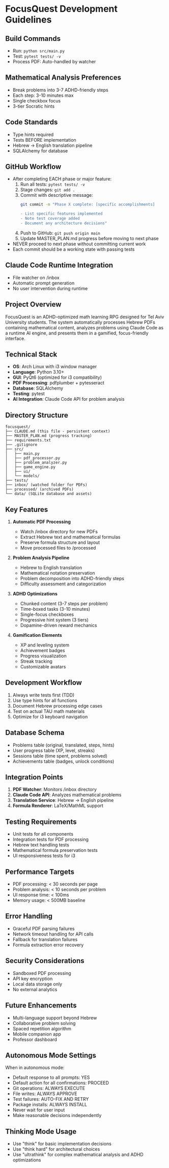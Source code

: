 # FocusQuest Development Guidelines

## Build Commands
- Run: `python src/main.py`
- Test: `pytest tests/ -v`
- Process PDF: Auto-handled by watcher

## Mathematical Analysis Preferences
- Break problems into 3-7 ADHD-friendly steps
- Each step: 3-10 minutes max
- Single checkbox focus
- 3-tier Socratic hints

## Code Standards
- Type hints required
- Tests BEFORE implementation
- Hebrew → English translation pipeline
- SQLAlchemy for database

## GitHub Workflow
- After completing EACH phase or major feature:
  1. Run all tests: `pytest tests/ -v`
  2. Stage changes: `git add .`
  3. Commit with descriptive message:
     ```bash
     git commit -m "Phase X complete: [specific accomplishments]
     
     - List specific features implemented
     - Note test coverage added
     - Document any architecture decisions"
     ```
  4. Push to GitHub: `git push origin main`
  5. Update MASTER_PLAN.md progress before moving to next phase
- NEVER proceed to next phase without committing current work
- Each commit should be a working state with passing tests

## Claude Code Runtime Integration
- File watcher on /inbox
- Automatic prompt generation
- No user intervention during runtime

## Project Overview
FocusQuest is an ADHD-optimized math learning RPG designed for Tel Aviv University students. The system automatically processes Hebrew PDFs containing mathematical content, analyzes problems using Claude Code as a runtime AI engine, and presents them in a gamified, focus-friendly interface.

## Technical Stack
- **OS**: Arch Linux with i3 window manager
- **Language**: Python 3.10+
- **GUI**: PyQt6 (optimized for i3 compatibility)
- **PDF Processing**: pdfplumber + pytesseract
- **Database**: SQLAlchemy
- **Testing**: pytest
- **AI Integration**: Claude Code API for problem analysis

## Directory Structure
```
focusquest/
├── CLAUDE.md (this file - persistent context)
├── MASTER_PLAN.md (progress tracking)
├── requirements.txt
├── .gitignore
├── src/
│   ├── main.py
│   ├── pdf_processor.py
│   ├── problem_analyzer.py
│   ├── game_engine.py
│   ├── ui/
│   └── models/
├── tests/
├── inbox/ (watched folder for PDFs)
├── processed/ (archived PDFs)
└── data/ (SQLite database and assets)
```

## Key Features
1. **Automatic PDF Processing**
   - Watch /inbox directory for new PDFs
   - Extract Hebrew text and mathematical formulas
   - Preserve formula structure and layout
   - Move processed files to /processed

2. **Problem Analysis Pipeline**
   - Hebrew to English translation
   - Mathematical notation preservation
   - Problem decomposition into ADHD-friendly steps
   - Difficulty assessment and categorization

3. **ADHD Optimizations**
   - Chunked content (3-7 steps per problem)
   - Time-boxed tasks (3-10 minutes)
   - Single-focus checkboxes
   - Progressive hint system (3 tiers)
   - Dopamine-driven reward mechanics

4. **Gamification Elements**
   - XP and leveling system
   - Achievement badges
   - Progress visualization
   - Streak tracking
   - Customizable avatars

## Development Workflow
1. Always write tests first (TDD)
2. Use type hints for all functions
3. Document Hebrew processing edge cases
4. Test on actual TAU math materials
5. Optimize for i3 keyboard navigation

## Database Schema
- Problems table (original, translated, steps, hints)
- User progress table (XP, level, streaks)
- Sessions table (time spent, problems solved)
- Achievements table (badges, unlock conditions)

## Integration Points
1. **PDF Watcher**: Monitors /inbox directory
2. **Claude Code API**: Analyzes mathematical problems
3. **Translation Service**: Hebrew → English pipeline
4. **Formula Renderer**: LaTeX/MathML support

## Testing Requirements
- Unit tests for all components
- Integration tests for PDF processing
- Hebrew text handling tests
- Mathematical formula preservation tests
- UI responsiveness tests for i3

## Performance Targets
- PDF processing: < 30 seconds per page
- Problem analysis: < 10 seconds per problem
- UI response time: < 100ms
- Memory usage: < 500MB baseline

## Error Handling
- Graceful PDF parsing failures
- Network timeout handling for API calls
- Fallback for translation failures
- Formula extraction error recovery

## Security Considerations
- Sandboxed PDF processing
- API key encryption
- Local data storage only
- No external analytics

## Future Enhancements
- Multi-language support beyond Hebrew
- Collaborative problem solving
- Spaced repetition algorithm
- Mobile companion app
- Professor dashboard

## Autonomous Mode Settings
When in autonomous mode:
- Default response to all prompts: YES
- Default action for all confirmations: PROCEED  
- Git operations: ALWAYS EXECUTE
- File writes: ALWAYS APPROVE
- Test failures: AUTO-FIX AND RETRY
- Package installs: ALWAYS INSTALL
- Never wait for user input
- Make reasonable decisions independently

## Thinking Mode Usage
- Use "think" for basic implementation decisions
- Use "think hard" for architectural choices
- Use "ultrathink" for complex mathematical analysis and ADHD optimizations